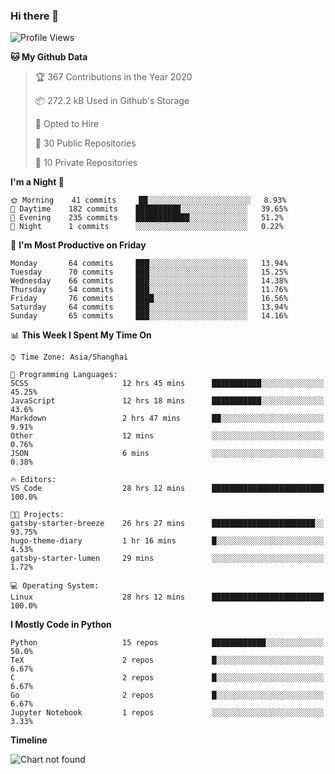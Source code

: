### Hi there 👋

<!--
**keithnull/keithnull** is a ✨ _special_ ✨ repository because its `README.md` (this file) appears on your GitHub profile.

Here are some ideas to get you started:

- 🔭 I’m currently working on ...
- 🌱 I’m currently learning ...
- 👯 I’m looking to collaborate on ...
- 🤔 I’m looking for help with ...
- 💬 Ask me about ...
- 📫 How to reach me: ...
- 😄 Pronouns: ...
- ⚡ Fun fact: ...
-->

<!--START_SECTION:waka-->
![Profile Views](http://img.shields.io/badge/Profile%20Views-8-blue)

**🐱 My Github Data** 

> 🏆 367 Contributions in the Year 2020
 > 
> 📦 272.2 kB Used in Github's Storage 
 > 
> 💼 Opted to Hire
 > 
> 📜 30 Public Repositories
 > 
> 🔑 10 Private Repositories 

**I'm a Night 🦉** 

```text
🌞 Morning    41 commits     ██░░░░░░░░░░░░░░░░░░░░░░░   8.93% 
🌆 Daytime    182 commits    ██████████░░░░░░░░░░░░░░░   39.65% 
🌃 Evening    235 commits    ████████████░░░░░░░░░░░░░   51.2% 
🌙 Night      1 commits      ░░░░░░░░░░░░░░░░░░░░░░░░░   0.22%

```
📅 **I'm Most Productive on Friday** 

```text
Monday       64 commits     ███░░░░░░░░░░░░░░░░░░░░░░   13.94% 
Tuesday      70 commits     ███░░░░░░░░░░░░░░░░░░░░░░   15.25% 
Wednesday    66 commits     ███░░░░░░░░░░░░░░░░░░░░░░   14.38% 
Thursday     54 commits     ███░░░░░░░░░░░░░░░░░░░░░░   11.76% 
Friday       76 commits     ████░░░░░░░░░░░░░░░░░░░░░   16.56% 
Saturday     64 commits     ███░░░░░░░░░░░░░░░░░░░░░░   13.94% 
Sunday       65 commits     ███░░░░░░░░░░░░░░░░░░░░░░   14.16%

```


📊 **This Week I Spent My Time On** 

```text
⌚︎ Time Zone: Asia/Shanghai

💬 Programming Languages: 
SCSS                     12 hrs 45 mins      ███████████░░░░░░░░░░░░░░   45.25% 
JavaScript               12 hrs 18 mins      ███████████░░░░░░░░░░░░░░   43.6% 
Markdown                 2 hrs 47 mins       ██░░░░░░░░░░░░░░░░░░░░░░░   9.91% 
Other                    12 mins             ░░░░░░░░░░░░░░░░░░░░░░░░░   0.76% 
JSON                     6 mins              ░░░░░░░░░░░░░░░░░░░░░░░░░   0.38%

🔥 Editors: 
VS Code                  28 hrs 12 mins      █████████████████████████   100.0%

🐱‍💻 Projects: 
gatsby-starter-breeze    26 hrs 27 mins      ███████████████████████░░   93.75% 
hugo-theme-diary         1 hr 16 mins        █░░░░░░░░░░░░░░░░░░░░░░░░   4.53% 
gatsby-starter-lumen     29 mins             ░░░░░░░░░░░░░░░░░░░░░░░░░   1.72%

💻 Operating System: 
Linux                    28 hrs 12 mins      █████████████████████████   100.0%

```

**I Mostly Code in Python** 

```text
Python                   15 repos            ████████████░░░░░░░░░░░░░   50.0% 
TeX                      2 repos             █░░░░░░░░░░░░░░░░░░░░░░░░   6.67% 
C                        2 repos             █░░░░░░░░░░░░░░░░░░░░░░░░   6.67% 
Go                       2 repos             █░░░░░░░░░░░░░░░░░░░░░░░░   6.67% 
Jupyter Notebook         1 repos             ░░░░░░░░░░░░░░░░░░░░░░░░░   3.33%

```


**Timeline**

![Chart not found](https://github.com/keithnull/keithnull/blob/master/charts/bar_graph.png) 


<!--END_SECTION:waka-->
